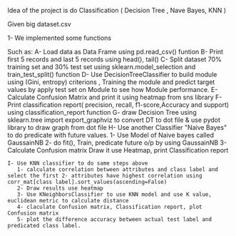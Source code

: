 Idea of the project is do Classification ( Decision Tree , Nave Bayes, KNN )

Given big dataset.csv

1- We implemented some functions

Such as:
	A- Load data as Data Frame using pd.read_csv() funtion
	B- Print first 5 records and last 5 records using head(), tail()
	C- Split dataset 70% training set and 30% test set using sklearn.model_selection and train_test_split() function
	D- Use DecisionTreeClassifier to build module using (Gini, entropy) criterions , Training the module and predict target values by apply test set on Module
	to see how Module performance. 
	E- Calculate Confusion Matrix and print it using heatmap from sns library
	F- Print classification report( precision, recall, f1-score,Accuracy and support) using classification_report function
	G- draw Decision Tree using sklearn.tree import export_graphviz to convert DT to dot file & use pydot library to draw graph from dot file
	H- Use another Classifier "Naive Bayes" to do predicate with future values. 
	   1- Use Model of Naive bayes called GaussainNB
	   2- do fit(), Train, predicate future o/p by using GaussainNB 
	   3- Calculate Confusion matrix Draw it use Heatmap, print Classification report

	I- Use KNN classifier to do same steps above 
	   1- calculate correlation between attributes and class label and select the first 2- attributes have highest correlation using corr_mat[class label].sort_values(ascending=False)
	   2- Draw results use heatmap
	   3- Use KNeighborsClassifier to use KNN model and use K value, euclidean metric to calculate distance
	   4- claculate Confusion matrix, Classification report, plot Confusion matrix
	   5- plot the difference accuracy between actual test label and predicated class label.
